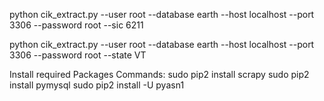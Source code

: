 python cik_extract.py --user root --database earth --host localhost --port 3306 --password root --sic 6211


python cik_extract.py --user root --database earth --host localhost --port 3306 --password root --state VT


Install required Packages Commands:
sudo pip2 install scrapy
sudo pip2 install pymysql
sudo pip2 install -U pyasn1
